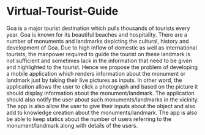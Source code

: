 # Virtual-Tourist-Guide
Goa is a major tourist destination which pulls thousands of tourists every year. Goa is known for its beautiful beaches and hospitality. There are a number of monuments and landmarks depicting the cultural, history and development of Goa. Due to high inflow of domestic as well as international tourists, the manpower required to guide the tourist on these landmark is not sufficient and sometimes lack in the information that need to be given and highlighted to the tourist. Hence we propose the problem of developing a mobile application which renders information about the monument or landmark just by taking their live pictures as inputs. In other word, the application allows the user to click a photograph and based on the picture it should display information about the monument/landmark. The application should also notify the user about such monuments/landmarks in the vicinity. The app is also allow the user to give their inputs about the object and also add to knowledge creation about the monuments/landmark. The app is also be able to keep statics about the number of users referring to the monument/landmark along with details of the users.
